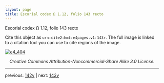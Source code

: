 ```yaml
---
layout: page
title: Escorial codex Ω 1.12, folio 143 recto
---
```


Escorial codex Ω 1.12, folio 143 recto

Cite this object as `urn:cite2:hmt:e4pages.v1:143r`.  The full image is linked to a citation tool you can use to cite regions of the image.

[![e4_404](http://www.homermultitext.org/iipsrv?IIIF=/project/homer/pyramidal/deepzoom/hmt/e4img/2017a/e4_404.tif/full/800,/0/default.jpg)](http://www.homermultitext.org/ict2/?urn=urn:cite2:hmt:e4img.2017a:e4_404) 

<p style="text-align: center; font-style: italic;">Creative Commons Attribution-Noncommercial-Share Alike 3.0 License.</p>

---

previous: [142v](../142v/) | next: [143v](../143v/)